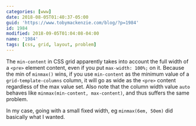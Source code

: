 ```yaml
---
categories: [www]
date: 2018-08-05T01:40:37-05:00
guid: 'https://www.tobymackenzie.com/blog/?p=1984'
id: 1984
modified: 2018-09-05T01:04:08-04:00
name: '1984'
tags: [css, grid, layout, problem]
---
```


The `min-content` in CSS grid apparently takes into account the full width of a `<pre>` element content, even if you put `max-width: 100%;` on it.<!--more-->  Because the min of `minmax()` wins, if you use `min-content` as the minimum value of a `grid-template-columns` column, it will go as wide as the `<pre>` content regardless of the max value set.  Also note that the column width value `auto` behaves like `minmax(min-content, max-content)`, and thus suffers the same problem.

In my case, going with a small fixed width, eg `minmax(6em, 50em)` did basically what I wanted.
